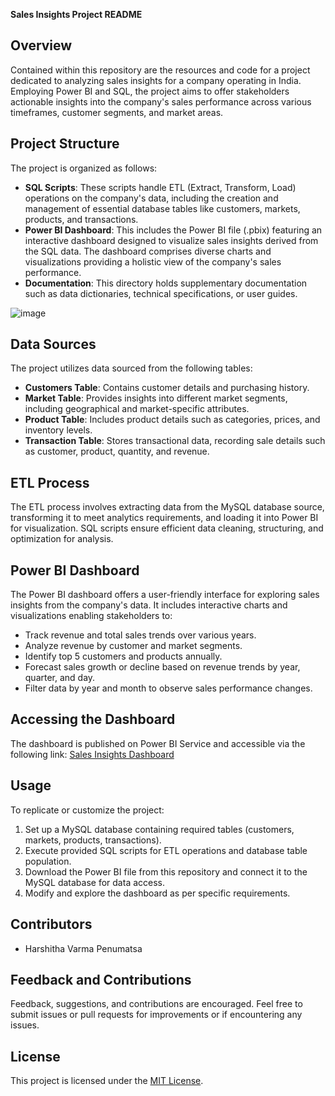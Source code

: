 **Sales Insights Project README**

## Overview
Contained within this repository are the resources and code for a project dedicated to analyzing sales insights for a company operating in India. Employing Power BI and SQL, the project aims to offer stakeholders actionable insights into the company's sales performance across various timeframes, customer segments, and market areas.

## Project Structure
The project is organized as follows:
- **SQL Scripts**: These scripts handle ETL (Extract, Transform, Load) operations on the company's data, including the creation and management of essential database tables like customers, markets, products, and transactions.
- **Power BI Dashboard**: This includes the Power BI file (.pbix) featuring an interactive dashboard designed to visualize sales insights derived from the SQL data. The dashboard comprises diverse charts and visualizations providing a holistic view of the company's sales performance.
- **Documentation**: This directory holds supplementary documentation such as data dictionaries, technical specifications, or user guides.




![image](https://github.com/har-shu/SALES-INSIGHTS/assets/71369996/3bf51fe2-148e-479e-8d03-d19b909bd970)




## Data Sources
The project utilizes data sourced from the following tables:
- **Customers Table**: Contains customer details and purchasing history.
- **Market Table**: Provides insights into different market segments, including geographical and market-specific attributes.
- **Product Table**: Includes product details such as categories, prices, and inventory levels.
- **Transaction Table**: Stores transactional data, recording sale details such as customer, product, quantity, and revenue.

## ETL Process
The ETL process involves extracting data from the MySQL database source, transforming it to meet analytics requirements, and loading it into Power BI for visualization. SQL scripts ensure efficient data cleaning, structuring, and optimization for analysis.

## Power BI Dashboard
The Power BI dashboard offers a user-friendly interface for exploring sales insights from the company's data. It includes interactive charts and visualizations enabling stakeholders to:
- Track revenue and total sales trends over various years.
- Analyze revenue by customer and market segments.
- Identify top 5 customers and products annually.
- Forecast sales growth or decline based on revenue trends by year, quarter, and day.
- Filter data by year and month to observe sales performance changes.

## Accessing the Dashboard
The dashboard is published on Power BI Service and accessible via the following link: [Sales Insights Dashboard](https://app.powerbi.com/groups/me/reports/01f1fbee-bffe-44b1-bd13-eeaab19666ed/ReportSection?experience=power-bi)

## Usage
To replicate or customize the project:
1. Set up a MySQL database containing required tables (customers, markets, products, transactions).
2. Execute provided SQL scripts for ETL operations and database table population.
3. Download the Power BI file from this repository and connect it to the MySQL database for data access.
4. Modify and explore the dashboard as per specific requirements.

## Contributors
- Harshitha Varma Penumatsa

## Feedback and Contributions
Feedback, suggestions, and contributions are encouraged. Feel free to submit issues or pull requests for improvements or if encountering any issues.

## License
This project is licensed under the [MIT License](LICENSE).
